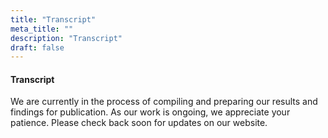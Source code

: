 ```yaml
---
title: "Transcript"
meta_title: ""
description: "Transcript"
draft: false
---
```


#### Transcript 

We are currently in the process of compiling and preparing our results and findings for publication. As our work is ongoing, we appreciate your patience. Please check back soon for updates on our website.